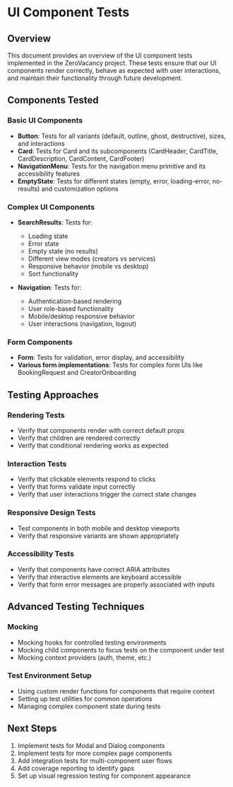 # UI Component Tests

## Overview
This document provides an overview of the UI component tests implemented in the ZeroVacancy project. These tests ensure that our UI components render correctly, behave as expected with user interactions, and maintain their functionality through future development.

## Components Tested

### Basic UI Components
- **Button**: Tests for all variants (default, outline, ghost, destructive), sizes, and interactions
- **Card**: Tests for Card and its subcomponents (CardHeader, CardTitle, CardDescription, CardContent, CardFooter)
- **NavigationMenu**: Tests for the navigation menu primitive and its accessibility features
- **EmptyState**: Tests for different states (empty, error, loading-error, no-results) and customization options

### Complex UI Components
- **SearchResults**: Tests for:
  - Loading state
  - Error state
  - Empty state (no results)
  - Different view modes (creators vs services)
  - Responsive behavior (mobile vs desktop)
  - Sort functionality
  
- **Navigation**: Tests for:
  - Authentication-based rendering
  - User role-based functionality
  - Mobile/desktop responsive behavior
  - User interactions (navigation, logout)

### Form Components
- **Form**: Tests for validation, error display, and accessibility
- **Various form implementations**: Tests for complex form UIs like BookingRequest and CreatorOnboarding

## Testing Approaches

### Rendering Tests
- Verify that components render with correct default props
- Verify that children are rendered correctly
- Verify that conditional rendering works as expected

### Interaction Tests
- Verify that clickable elements respond to clicks
- Verify that forms validate input correctly
- Verify that user interactions trigger the correct state changes

### Responsive Design Tests
- Test components in both mobile and desktop viewports
- Verify that responsive variants are shown appropriately

### Accessibility Tests
- Verify that components have correct ARIA attributes
- Verify that interactive elements are keyboard accessible
- Verify that form error messages are properly associated with inputs

## Advanced Testing Techniques

### Mocking
- Mocking hooks for controlled testing environments
- Mocking child components to focus tests on the component under test
- Mocking context providers (auth, theme, etc.)

### Test Environment Setup
- Using custom render functions for components that require context
- Setting up test utilities for common operations
- Managing complex component state during tests

## Next Steps

1. Implement tests for Modal and Dialog components
2. Implement tests for more complex page components
3. Add integration tests for multi-component user flows
4. Add coverage reporting to identify gaps
5. Set up visual regression testing for component appearance
